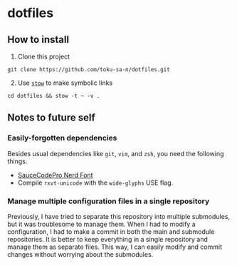# dotfiles

## How to install

1.  Clone this project

```shell
git clone https://github.com/toku-sa-n/dotfiles.git
```

2.  Use [`stow`](https://www.gnu.org/software/stow/) to make symbolic links

```shell
cd dotfiles && stow -t ~ -v .
```

## Notes to future self

### Easily-forgotten dependencies

Besides usual dependencies like `git`, `vim`, and `zsh`, you need the following
things.

*   [SauceCodePro Nerd Font](https://www.nerdfonts.com/font-downloads)
*   Compile `rxvt-unicode` with the `wide-glyphs` USE flag.

### Manage multiple configuration files in a single repository

Previously, I have tried to separate this repository into multiple submodules,
but it was troublesome to manage them. When I had to modify a configuration, I
had to make a commit in both the main and submodule repositories. It is better
to keep everything in a single repository and manage them as separate files.
This way, I can easily modify and commit changes without worrying about the
submodules.
